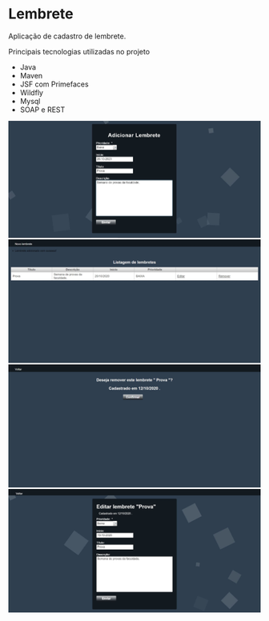 # Lembrete
Aplicação de cadastro de lembrete.

Principais tecnologias utilizadas no projeto

- Java
- Maven
- JSF com Primefaces
- Wildfly
- Mysql
- SOAP e REST



<img src=imagens_aplicacao/adicionar_lembrete.JPG />

<img src=imagens_aplicacao/listagem_lembrete.JPG />

<img src=imagens_aplicacao/apagar_lembrete.JPG />

<img src=imagens_aplicacao/editar_lembrete.JPG />
